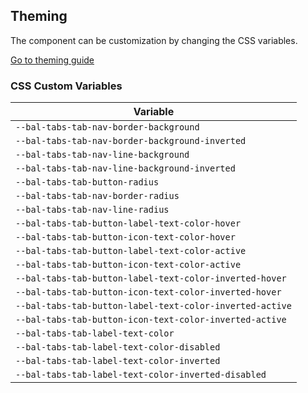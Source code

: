 ## Theming

The component can be customization by changing the CSS variables.

<a class="sb-unstyled button is-primary" href="../?path=/docs/development-theming--page">Go to theming guide</a>

<!-- START: human documentation -->



<!-- END: human documentation -->

### CSS Custom Variables​

| Variable                                                 |
| -------------------------------------------------------- |
| `--bal-tabs-tab-nav-border-background`                   |
| `--bal-tabs-tab-nav-border-background-inverted`          |
| `--bal-tabs-tab-nav-line-background`                     |
| `--bal-tabs-tab-nav-line-background-inverted`            |
| `--bal-tabs-tab-button-radius`                           |
| `--bal-tabs-tab-nav-border-radius`                       |
| `--bal-tabs-tab-nav-line-radius`                         |
| `--bal-tabs-tab-button-label-text-color-hover`           |
| `--bal-tabs-tab-button-icon-text-color-hover`            |
| `--bal-tabs-tab-button-label-text-color-active`          |
| `--bal-tabs-tab-button-icon-text-color-active`           |
| `--bal-tabs-tab-button-label-text-color-inverted-hover`  |
| `--bal-tabs-tab-button-icon-text-color-inverted-hover`   |
| `--bal-tabs-tab-button-label-text-color-inverted-active` |
| `--bal-tabs-tab-button-icon-text-color-inverted-active`  |
| `--bal-tabs-tab-label-text-color`                        |
| `--bal-tabs-tab-label-text-color-disabled`               |
| `--bal-tabs-tab-label-text-color-inverted`               |
| `--bal-tabs-tab-label-text-color-inverted-disabled`      |
